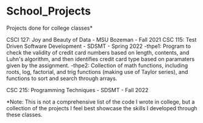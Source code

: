 # School_Projects
Projects done for college classes*
 
CSCI 127: Joy and Beauty of Data - MSU Bozeman - Fall 2021
CSC 115: Test Driven Software Development - SDSMT - Spring 2022
    -thpe1: Program to check the validity of credit card numbers based on length, contents, and Luhn's algorithm, and then identifies credit card type based on paramaters given by the assignment.
    -thpe2: Collection of math functions, including roots, log, factorial, and trig functions (making use of Taylor series), and functions to sort and search through arrays.
    
CSC 215: Programming Techniques - SDSMT - Fall 2022

*Note: This is not a comprehensive list of the code I wrote in college, but a collection of the projects I feel best showcase the skills I developed through these classes.